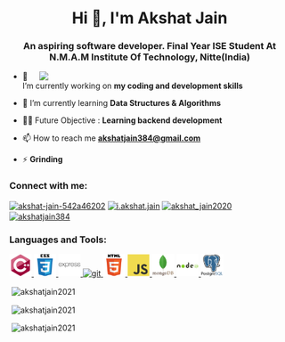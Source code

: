 <h1 align="center">Hi 👋, I'm Akshat Jain</h1>
<h3 align="center">An aspiring software developer. Final Year ISE Student At N.M.A.M Institute Of Technology, Nitte(India)</h3>
<img align="right" width="450" src ="https://raw.githubusercontent.com/abhisheknaiidu/abhisheknaiidu/master/code.gif">

- 🔭 I’m currently working on **my coding and development skills**

- 🌱 I’m currently learning **Data Structures & Algorithms**

- 👨‍💻 Future Objective : **Learning backend development**

- 📫 How to reach me **akshatjain384@gmail.com**

- ⚡ **Grinding**

<h3 align="left">Connect with me:</h3>
<p align="left">
<a href="https://linkedin.com/in/akshat-jain-542a46202" target="blank"><img align="center" src="https://raw.githubusercontent.com/rahuldkjain/github-profile-readme-generator/master/src/images/icons/Social/linked-in-alt.svg" alt="akshat-jain-542a46202" height="30" width="40" /></a>
<a href="https://instagram.com/i.akshat.jain" target="blank"><img align="center" src="https://raw.githubusercontent.com/rahuldkjain/github-profile-readme-generator/master/src/images/icons/Social/instagram.svg" alt="i.akshat.jain" height="30" width="40" /></a>
<a href="https://www.leetcode.com/akshat_jain2020" target="blank"><img align="center" src="https://raw.githubusercontent.com/rahuldkjain/github-profile-readme-generator/master/src/images/icons/Social/leet-code.svg" alt="akshat_jain2020" height="30" width="40" /></a>
<a href="https://auth.geeksforgeeks.org/user/akshatjain384" target="blank"><img align="center" src="https://raw.githubusercontent.com/rahuldkjain/github-profile-readme-generator/master/src/images/icons/Social/geeks-for-geeks.svg" alt="akshatjain384" height="30" width="40" /></a>
</p>

<h3 align="left">Languages and Tools:</h3>
<p align="left"> <a href="https://www.w3schools.com/cpp/" target="_blank" rel="noreferrer"> <img src="https://raw.githubusercontent.com/devicons/devicon/master/icons/cplusplus/cplusplus-original.svg" alt="cplusplus" width="40" height="40"/> </a> <a href="https://www.w3schools.com/css/" target="_blank" rel="noreferrer"> <img src="https://raw.githubusercontent.com/devicons/devicon/master/icons/css3/css3-original-wordmark.svg" alt="css3" width="40" height="40"/> </a> <a href="https://expressjs.com" target="_blank" rel="noreferrer"> <img src="https://raw.githubusercontent.com/devicons/devicon/master/icons/express/express-original-wordmark.svg" alt="express" width="40" height="40"/> </a> <a href="https://git-scm.com/" target="_blank" rel="noreferrer"> <img src="https://www.vectorlogo.zone/logos/git-scm/git-scm-icon.svg" alt="git" width="40" height="40"/> </a> <a href="https://www.w3.org/html/" target="_blank" rel="noreferrer"> <img src="https://raw.githubusercontent.com/devicons/devicon/master/icons/html5/html5-original-wordmark.svg" alt="html5" width="40" height="40"/> </a> <a href="https://developer.mozilla.org/en-US/docs/Web/JavaScript" target="_blank" rel="noreferrer"> <img src="https://raw.githubusercontent.com/devicons/devicon/master/icons/javascript/javascript-original.svg" alt="javascript" width="40" height="40"/> </a> <a href="https://www.mongodb.com/" target="_blank" rel="noreferrer"> <img src="https://raw.githubusercontent.com/devicons/devicon/master/icons/mongodb/mongodb-original-wordmark.svg" alt="mongodb" width="40" height="40"/> </a> <a href="https://nodejs.org" target="_blank" rel="noreferrer"> <img src="https://raw.githubusercontent.com/devicons/devicon/master/icons/nodejs/nodejs-original-wordmark.svg" alt="nodejs" width="40" height="40"/> </a> <a href="https://www.postgresql.org" target="_blank" rel="noreferrer"> <img src="https://raw.githubusercontent.com/devicons/devicon/master/icons/postgresql/postgresql-original-wordmark.svg" alt="postgresql" width="40" height="40"/> </a> </p>

<p>&nbsp;<img align="center" src="https://github-readme-stats.vercel.app/api/top-langs?username=akshatjain2021&show_icons=true&locale=en&layout=compact" alt="akshatjain2021" /></p>

<p>&nbsp;<img align="center" src="https://github-readme-stats.vercel.app/api?username=akshatjain2021&show_icons=true&locale=en" alt="akshatjain2021" /></p>

<p>&nbsp;<img align="center" src="https://github-readme-streak-stats.herokuapp.com/?user=akshatjain2021&" alt="akshatjain2021" /></p>
